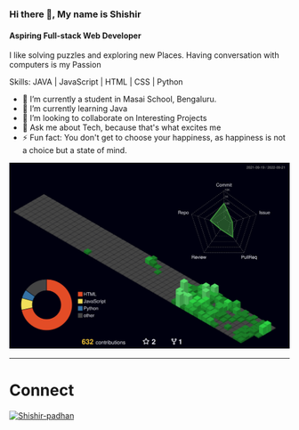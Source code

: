 ### Hi there 👋, My name is Shishir
#### Aspiring Full-stack Web Developer


I like solving puzzles and exploring new Places. Having conversation with computers is my Passion

Skills: JAVA | JavaScript | HTML | CSS | Python

- 🔭 I’m currently a student in Masai School, Bengaluru. 
- 🌱 I’m currently learning Java 
- 👯 I’m looking to collaborate on Interesting Projects
- 💬 Ask me about Tech, because that's what excites me
- ⚡ Fun fact: You don't get to choose your happiness, as happiness is not a choice but a state of mind. 

![](./profile-3d-contrib/profile-night-green.svg)



<hr>

# Connect

<a href="https://www.linkedin.com/in/shishir-kumar-padhan-124617105/" target="blank"><img align="center" src="https://raw.githubusercontent.com/rahuldkjain/github-profile-readme-generator/master/src/images/icons/Social/linked-in-alt.svg" alt="Shishir-padhan" height="30" width="40" /></a>











